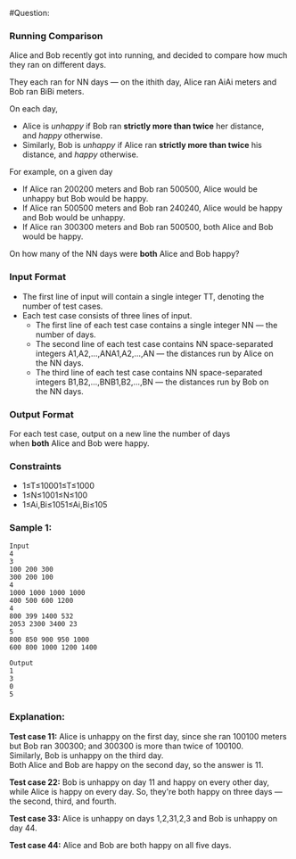 #Question:

### Running Comparison

Alice and Bob recently got into running, and decided to compare how much they ran on different days.

They each ran for NN days — on the ithith day, Alice ran AiAi​ meters and Bob ran BiBi​ meters.

On each day,

-   Alice is *unhappy* if Bob ran **strictly more than twice** her distance, and *happy* otherwise.
-   Similarly, Bob is *unhappy* if Alice ran **strictly more than twice** his distance, and *happy* otherwise.

For example, on a given day

-   If Alice ran 200200 meters and Bob ran 500500, Alice would be unhappy but Bob would be happy.
-   If Alice ran 500500 meters and Bob ran 240240, Alice would be happy and Bob would be unhappy.
-   If Alice ran 300300 meters and Bob ran 500500, both Alice and Bob would be happy.

On how many of the NN days were **both** Alice and Bob happy?

### Input Format

-   The first line of input will contain a single integer TT, denoting the number of test cases.
-   Each test case consists of three lines of input.
    -   The first line of each test case contains a single integer NN — the number of days.
    -   The second line of each test case contains NN space-separated integers A1,A2,…,ANA1​,A2​,…,AN​ — the distances run by Alice on the NN days.
    -   The third line of each test case contains NN space-separated integers B1,B2,…,BNB1​,B2​,…,BN​ — the distances run by Bob on the NN days.

### Output Format

For each test case, output on a new line the number of days when **both** Alice and Bob were happy.

### Constraints

-   1≤T≤10001≤T≤1000
-   1≤N≤1001≤N≤100
-   1≤Ai,Bi≤1051≤Ai​,Bi​≤105

### Sample 1:

```
Input
4
3
100 200 300
300 200 100
4
1000 1000 1000 1000
400 500 600 1200
4
800 399 1400 532
2053 2300 3400 23
5
800 850 900 950 1000
600 800 1000 1200 1400
```

```
Output
1
3
0
5
```

### Explanation:

**Test case 11:** Alice is unhappy on the first day, since she ran 100100 meters but Bob ran 300300; and 300300 is more than twice of 100100.  
Similarly, Bob is unhappy on the third day.  
Both Alice and Bob are happy on the second day, so the answer is 11.

**Test case 22:** Bob is unhappy on day 11 and happy on every other day, while Alice is happy on every day. So, they're both happy on three days — the second, third, and fourth.

**Test case 33:** Alice is unhappy on days 1,2,31,2,3 and Bob is unhappy on day 44.

**Test case 44:** Alice and Bob are both happy on all five days.
